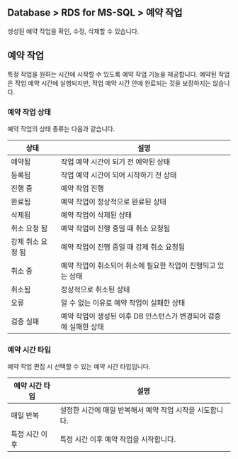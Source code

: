 ## Database > RDS for MS-SQL > 예약 작업

생성된 예약 작업을 확인, 수정, 삭제할 수 있습니다.

## 예약 작업

특정 작업을 원하는 시간에 시작할 수 있도록 예약 작업 기능을 제공합니다. 예약된 작업은 작업 예약 시간에 실행되지만, 작업 예약 시간 안에 완료되는 것을 보장하지는 않습니다.

### 예약 작업 상태

예약 작업의 상태 종류는 다음과 같습니다.

| 상태         | 설명                                      |
|------------|-----------------------------------------|
| 예약됨        | 작업 예약 시간이 되기 전 예약된 상태                   |
| 등록됨        | 작업 예약 시간이 되어 시작하기 전 상태                  |
| 진행 중       | 예약 작업 진행                                |
| 완료됨        | 예약 작업이 정상적으로 완료된 상태                     |
| 삭제됨        | 예약 작업이 삭제된 상태                          |
| 취소 요청 됨    | 예약 작업이 진행 중일 때 취소 요청됨                |
| 강제 취소 요청 됨 | 예약 작업이 진행 중일 때 강제 취소 요청됨             |
| 취소 중       | 예약 작업이 취소되어 취소에 필요한 작업이 진행되고 있는 상태     |
| 취소됨       | 정상적으로 취소된 상태                            |
| 오류         | 알 수 없는 이유로 예약 작업이 실패한 상태                |
| 검증 실패 | 예약 작업이 생성된 이후 DB 인스턴스가 변경되어 검증에 실패한 상태 |

### 예약 시간 타입

예약 작업 편집 시 선택할 수 있는 예약 시간 타입입니다.

| 예약 시간 타입 | 설명                               |
|----------|----------------------------------|
| 매일 반복    | 설정한 시간에 매일 반복해서 예약 작업 시작을 시도합니다. |
| 특정 시간 이후 | 특정 시간 이후 예약 작업을 시작합니다.            |
